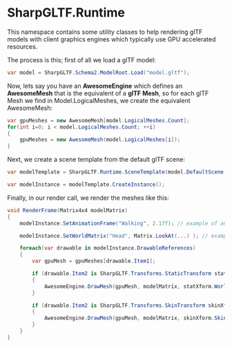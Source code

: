 ﻿# SharpGLTF.Runtime

This namespace contains some utility classes to help rendering glTF models with
client graphics engines which typically use GPU accelerated resources.

The process is this; first of all we load a glTF model:

```c#
var model = SharpGLTF.Schema2.ModelRoot.Load("model.gltf");
```

Now, lets say you have an __AwesomeEngine__ which defines an __AwesomeMesh__ that
is the equivalent of a __glTF Mesh__, so for each glTF Mesh we find in Model.LogicalMeshes,
we create the equivalent AwesomeMesh:
```c#
var gpuMeshes = new AwesomeMesh[model.LogicalMeshes.Count];
for(int i=0; i < model.LogicalMeshes.Count; ++i)
{
    gpuMeshes = new AwesomeMesh(model.LogicalMeshes[i]);
}
```

Next, we create a scene template from the default glTF scene:
```c#
var modelTemplate = SharpGLTF.Runtime.SceneTemplate(model.DefaultScene,true);

var modelInstance = modelTemplate.CreateInstance();
```

Finally, in our render call, we render the meshes like this:
```c#
void RenderFrame(Matrix4x4 modelMatrix)
{
    modelInstance.SetAnimationFrame("Walking", 2.17f); // example of animating the instance

    modelInstance.SetWorldMatrix("Head", Matrix.LookAt(...) ); // example of manually setting a single node matrix

    foreach(var drawable in modelInstance.DrawableReferences)
    {
        var gpuMesh = gpuMeshes[drawable.Item1];

        if (drawable.Item2 is SharpGLTF.Transforms.StaticTransform statXform)
        {
            AwesomeEngine.DrawMesh(gpuMesh, modelMatrix, statXform.WorldMatrix);
        }

        if (drawable.Item2 is SharpGLTF.Transforms.SkinTransform skinXform)
        {
            AwesomeEngine.DrawMesh(gpuMesh, modelMatrix, skinXform.SkinMatrices);
        }
    }
}

```







